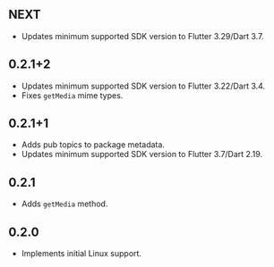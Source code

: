 ## NEXT

* Updates minimum supported SDK version to Flutter 3.29/Dart 3.7.

## 0.2.1+2

* Updates minimum supported SDK version to Flutter 3.22/Dart 3.4.
* Fixes `getMedia` mime types.

## 0.2.1+1

* Adds pub topics to package metadata.
* Updates minimum supported SDK version to Flutter 3.7/Dart 2.19.

## 0.2.1

* Adds `getMedia` method.

## 0.2.0

* Implements initial Linux support.
